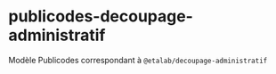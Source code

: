 # publicodes-decoupage-administratif
Modèle Publicodes correspondant à `@etalab/decoupage-administratif`
